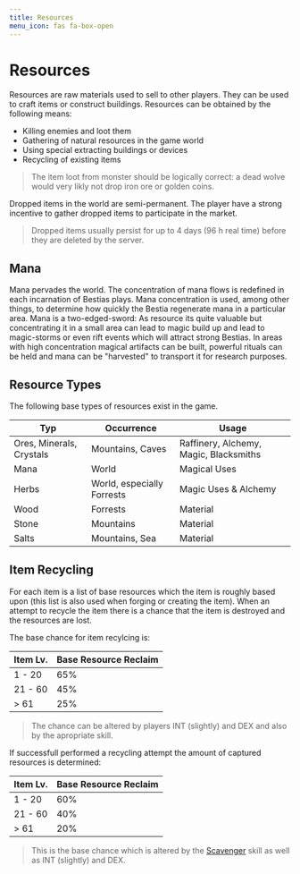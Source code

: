 ```yaml
---
title: Resources
menu_icon: fas fa-box-open
---
```

# <i class="fas fa-box-open"></i> Resources

Resources are raw materials used to sell to other players. They can be used to craft items or construct buildings.
Resources can be obtained by the following means:

* Killing enemies and loot them
* Gathering of natural resources in the game world
* Using special extracting buildings or devices
* Recycling of existing items

> The item loot from monster should be logically correct: a dead wolve would very likly not drop iron ore or golden coins.

Dropped items in the world are semi-permanent. The player have a strong incentive to gather dropped items to participate
in the market.

> Dropped items usually persist for up to 4 days (96 h real time) before they are deleted by the server.

## Mana

Mana pervades the world. The concentration of mana flows is redefined in each incarnation of Bestias plays. Mana
concentration is used, among other things, to determine how quickly the Bestia regenerate mana in a particular area.
Mana is a two-edged-sword: As resource its quite valuable but concentrating it in a small area can lead to magic build up
and lead to magic-storms or even rift events which will attract strong Bestias. In areas with high concentration
magical artifacts can be built, powerful rituals can be held and mana can be "harvested" to transport it for research
purposes.

## Resource Types

The following base types of resources exist in the game.

| Typ                      | Occurrence                 | Usage                                  |
| ------------------------ | -------------------------- | -------------------------------------- |
| Ores, Minerals, Crystals | Mountains, Caves           | Raffinery, Alchemy, Magic, Blacksmiths |
| Mana                     | World                      | Magical Uses                           |
| Herbs                    | World, especially Forrests | Magic Uses & Alchemy                   |
| Wood                     | Forrests                   | Material                               |
| Stone                    | Mountains                  | Material                               |
| Salts                    | Mountains, Sea             | Material                               |

## Item Recycling

For each item is a list of base resources which the item is roughly based upon (this list is also used when forging or
creating the item). When an attempt to recycle the item there is a chance that the item is destroyed and the resources are lost.

The base chance for item recylcing is:

| Item Lv. | Base Resource Reclaim |
| -------- | --------------------- |
| 1 - 20   | 65%                   |
| 21 - 60  | 45%                   |
| > 61     | 25%                   |

> The chance can be altered by players INT (slightly) and DEX and also by the apropriate skill.

If successfull performed a recycling attempt the amount of captured resources is determined:

| Item Lv. | Base Resource Reclaim |
| -------- | --------------------- |
| 1 - 20   | 60%                   |
| 21 - 60  | 40%                   |
| > 61     | 20%                   |

> This is the base chance which is altered by the [Scavenger](/mechanics/skills/#scavenger) skill as well as INT (slightly) and DEX.
